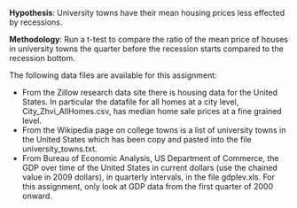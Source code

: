__Hypothesis__: University towns have their mean housing prices less effected by recessions. 

__Methodology__: Run a t-test to compare the ratio of the mean price of houses in university towns the quarter before the recession starts compared to the recession bottom. 

The following data files are available for this assignment:

* From the Zillow research data site there is housing data for the United States. In particular the datafile for all homes at a city level, City_Zhvi_AllHomes.csv, has median home sale prices at a fine grained level.
* From the Wikipedia page on college towns is a list of university towns in the United States which has been copy and pasted into the file university_towns.txt.
* From Bureau of Economic Analysis, US Department of Commerce, the GDP over time of the United States in current dollars (use the chained value in 2009 dollars), in quarterly intervals, in the file gdplev.xls. For this assignment, only look at GDP data from the first quarter of 2000 onward.
